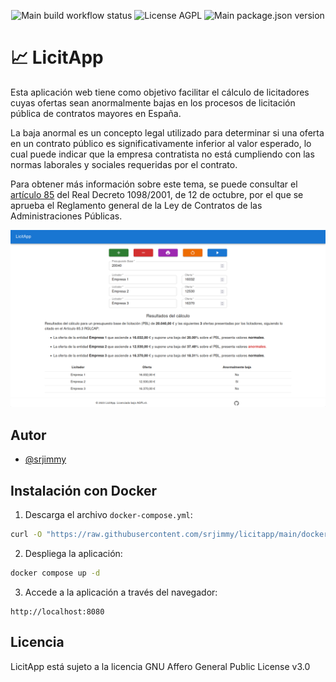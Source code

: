 <p align="center">
  <img alt="Main build workflow status" src="https://img.shields.io/github/actions/workflow/status/srjimmy/licitapp/build.yml?branch=main" />
  <img alt="License AGPL" src="https://img.shields.io/github/license/srjimmy/licitapp" />
  <img alt="Main package.json version" src="https://img.shields.io/github/package-json/v/srjimmy/licitapp/main" />
</p>

# 📈 LicitApp

Esta aplicación web tiene como objetivo facilitar el cálculo de licitadores cuyas
ofertas sean anormalmente bajas en los procesos de licitación pública de contratos
mayores en España.

La baja anormal es un concepto legal utilizado para determinar si una oferta
en un contrato público es significativamente inferior al valor esperado, lo cual
puede indicar que la empresa contratista no está cumpliendo con las normas
laborales y sociales requeridas por el contrato.

Para obtener más información sobre este tema, se puede consultar el
[artículo 85](https://https://boe.es/buscar/act.php?id=BOE-A-2001-19995&p=20180505&tn=1#a85)
del Real Decreto 1098/2001, de 12 de octubre, por el que se aprueba el Reglamento
general de la Ley de Contratos de las Administraciones Públicas.

![LicitApp](./licitapp.png)

## Autor

- [@srjimmy](https://www.github.com/srjimmy)

## Instalación con Docker

1. Descarga el archivo `docker-compose.yml`:

~~~sh
curl -O "https://raw.githubusercontent.com/srjimmy/licitapp/main/docker-compose.yml"
~~~

2. Despliega la aplicación:

~~~sh
docker compose up -d
~~~

3. Accede a la aplicación a través del navegador:

~~~
http://localhost:8080
~~~

## Licencia

LicitApp está sujeto a la licencia GNU Affero General Public License v3.0
